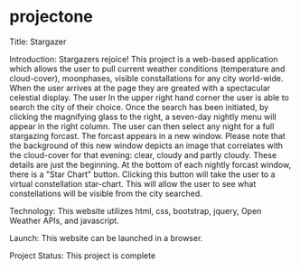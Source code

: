 # projectone
Title: Stargazer

Introduction: Stargazers rejoice!  This project is a web-based application which allows the user to pull current weather conditions (temperature and cloud-cover), moonphases, visible constallations for any city world-wide.  When the user arrives at the page they are greated with a spectacular celestial display.  The user In the upper right hand corner the user is able to search the city of their choice.  Once the search has been initiated, by clicking the magnifying glass to the right, a seven-day nightly menu will appear in the right column.  The user can then select any night for a full stargazing forcast.  The forcast appears in a new window.  Please note that the background of this new window depicts an image that correlates with the cloud-cover for that evening: clear, cloudy and partly cloudy.  These details are just the beginning.  At the bottom of each nightly forcast window, there is a "Star Chart" button.  Clicking this button will take the user to a virtual constellation star-chart.  This will allow the user to see what constellations will be visible from the city searched.  

Technology: This website utilizes html, css, bootstrap, jquery, Open Weather APIs, and javascript.

Launch: This website can be launched in a browser.

Project Status: This project is complete
